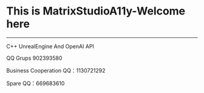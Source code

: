# This is MatrixStudioA11y-Welcome here
---
C++ UnrealEngine And OpenAI API

QQ Grups 902393580

Business Cooperation QQ：1130721292

Spare QQ：669683610

